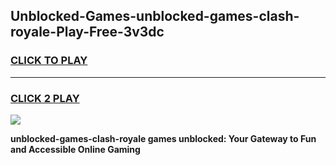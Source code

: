 
## Unblocked-Games-unblocked-games-clash-royale-Play-Free-3v3dc
<h3>
<a href="https://premium76.site?title=unblocked-games-clash-royale&ref=19M">CLICK TO PLAY</a></h3>
<hr>

<h3>
<a href="https://premium76.site?title=unblocked-games-clash-royale&ref=19M">CLICK 2 PLAY</a>
  
</h3>

<a href="https://premium76.site?title=unblocked-games-clash-royale&ref=19M"><img src="https://clearcache.store/games.png"></a>


**unblocked-games-clash-royale games unblocked: Your Gateway to Fun and Accessible Online Gaming**
